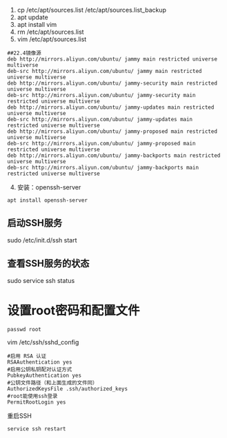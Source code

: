 1. cp /etc/apt/sources.list /etc/apt/sources.list_backup
3. apt update
4. apt install vim
5. rm /etc/apt/sources.list 
6. vim /etc/apt/sources.list 
```
##22.4镜像源
deb http://mirrors.aliyun.com/ubuntu/ jammy main restricted universe multiverse
deb-src http://mirrors.aliyun.com/ubuntu/ jammy main restricted universe multiverse
deb http://mirrors.aliyun.com/ubuntu/ jammy-security main restricted universe multiverse
deb-src http://mirrors.aliyun.com/ubuntu/ jammy-security main restricted universe multiverse
deb http://mirrors.aliyun.com/ubuntu/ jammy-updates main restricted universe multiverse
deb-src http://mirrors.aliyun.com/ubuntu/ jammy-updates main restricted universe multiverse
deb http://mirrors.aliyun.com/ubuntu/ jammy-proposed main restricted universe multiverse
deb-src http://mirrors.aliyun.com/ubuntu/ jammy-proposed main restricted universe multiverse
deb http://mirrors.aliyun.com/ubuntu/ jammy-backports main restricted universe multiverse
deb-src http://mirrors.aliyun.com/ubuntu/ jammy-backports main restricted universe multiverse
```
4. 安装：openssh-server
```
apt install openssh-server
```
## 启动SSH服务
sudo /etc/init.d/ssh start
## 查看SSH服务的状态
sudo service ssh status
# 设置root密码和配置文件

```python
passwd root

```
vim /etc/ssh/sshd_config
```
#启用 RSA 认证
RSAAuthentication yes 
#启用公钥私钥配对认证方式
PubkeyAuthentication yes 
#公钥文件路径（和上面生成的文件同）
AuthorizedKeysFile .ssh/authorized_keys 
#root能使用ssh登录
PermitRootLogin yes 
```

重启SSH

```python
service ssh restart
```